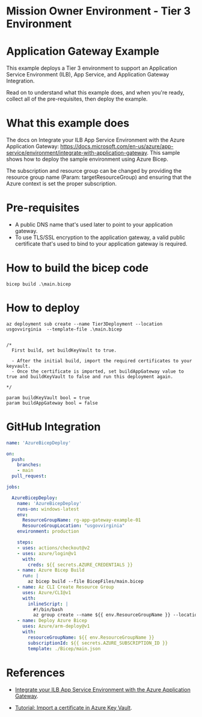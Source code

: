 # Mission Owner Environment - Tier 3 Environment #

# Application Gateway Example #

This example deploys a Tier 3 environment to support an Application Service Environment (ILB), App Service, and Application Gateway Integration.

Read on to understand what this example does, and when you're ready, collect all of the pre-requisites, then deploy the example.

# What this example does #

The docs on Integrate your ILB App Service Environment with the Azure Application Gateway: https://docs.microsoft.com/en-us/azure/app-service/environment/integrate-with-application-gateway. This sample shows how to deploy the sample environment using Azure Bicep.

The subscription and resource group can be changed by providing the resource group name (Param: targetResourceGroup) and ensuring that the Azure context is set the proper subscription.

# Pre-requisites #

- A public DNS name that's used later to point to your application gateway.
- To use TLS/SSL encryption to the application gateway, a valid public certificate that's used to bind to your application gateway is required.

# How to build the bicep code #

```plaintext
bicep build .\main.bicep
```

# How to deploy #

```plaintext
az deployment sub create --name Tier3Deployment --location usgovvirginia  --template-file .\main.bicep


/*
  First build, set buildKeyVault to true. 

  - After the initial build, import the required certificates to your keyvault. 
  - Once the certificate is imported, set buildAppGateway value to true and buildKeyVault to false and run this deployment again. 

*/

param buildKeyVault bool = true 
param buildAppGateway bool = false
```

# GitHub Integration #

```Yaml
name: 'AzureBicepDeploy'

on:
  push:
    branches:
    - main
  pull_request:

jobs:

  AzureBicepDeploy:
    name: 'AzureBicepDeploy'
    runs-on: windows-latest
    env:
      ResourceGroupName: rg-app-gateway-example-01
      ResourceGroupLocation: "usgovvirginia"
    environment: production

    steps:
    - uses: actions/checkout@v2
    - uses: azure/login@v1
      with:
        creds: ${{ secrets.AZURE_CREDENTIALS }}
    - name: Azure Bicep Build
      run: |
        az bicep build --file BicepFiles/main.bicep
    - name: Az CLI Create Resource Group
      uses: Azure/CLI@v1
      with:
        inlineScript: |
          #!/bin/bash
          az group create --name ${{ env.ResourceGroupName }} --location ${{ env.ResourceGroupLocation }}
    - name: Deploy Azure Bicep
      uses: Azure/arm-deploy@v1
      with:
        resourceGroupName: ${{ env.ResourceGroupName }}
        subscriptionId: ${{ secrets.AZURE_SUBSCRIPTION_ID }}
        template: ./Bicep/main.json
```

# References #

- [Integrate your ILB App Service Environment with the Azure Application Gateway](https://docs.microsoft.com/en-us/azure/app-service/environment/integrate-with-application-gateway).

- [Tutorial: Import a certificate in Azure Key Vault](https://docs.microsoft.com/en-us/azure/key-vault/certificates/tutorial-import-certificate).
